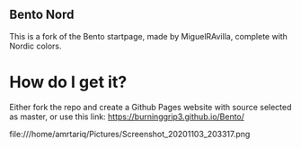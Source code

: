 ## Bento Nord
This is a fork of the Bento startpage, made by MiguelRAvilla, complete with Nordic colors.

# How do I get it?
Either fork the repo and create a Github Pages website with source selected as master, or use this link: https://burninggrip3.github.io/Bento/



file:///home/amrtariq/Pictures/Screenshot_20201103_203317.png
